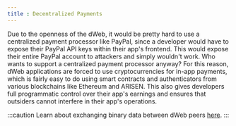 ```yaml
---
title : Decentralized Payments
---
```


Due to the openness of the dWeb, it would be pretty hard to use a centralized payment processor like PayPal, since a developer would have to expose their PayPal API keys within their app's frontend. This would expose their entire PayPal account to attackers and simply wouldn't work. Who wants to support a centralized payment processor anyway? For this reason, dWeb applications are forced to use cryptocurrencies for in-app payments, which is fairly easy to do using smart contracts and authenticators from various blockchains like Ethereum and ARISEN. This also gives developers full programmatic control over their app's earnings and ensures that outsiders cannot interfere in their app's operations.

:::caution
Learn about exchanging binary data between dWeb peers [here](/basics/data-messaging).
:::